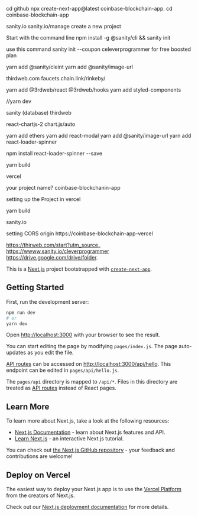 cd github
npx create-next-app@latest coinbase-blockchain-app.
cd coinbase-blockchain-app

sanity.io
sanity.io/manage
create a new project

Start with the command line
npm install -g @sanity/cli && sanity init

use this command
sanity init --coupon celeverprogrammer
    for free boosted plan


yarn add @sanity/cleint
yarn add @sanity/image-url

thirdweb.com
faucets.chain.link/rinkeby/

yarn add @3rdweb/react @3rdweb/hooks
yarn add styled-components

//yarn dev

sanity (database)
thirdweb

react-chartjs-2
chart.js/auto

yarn add ethers
yarn add react-modal
yarn add @sanity/image-url
yarn add react-loader-spinner

npm install react-loader-spinner --save

yarn build

vercel

your project name? coinbase-blockchanin-app

setting up the Project in vercel

yarn build

sanity.io

setting CORS origin
https://coinbase-blockchain-app-vercel

https://thirweb.com/start?utm_source_
https://wwww.sanity.io/cleverprogrammer
https://drive.google.com/drive/folder.















This is a [Next.js](https://nextjs.org/) project bootstrapped with [`create-next-app`](https://github.com/vercel/next.js/tree/canary/packages/create-next-app).

## Getting Started

First, run the development server:

```bash
npm run dev
# or
yarn dev
```

Open [http://localhost:3000](http://localhost:3000) with your browser to see the result.

You can start editing the page by modifying `pages/index.js`. The page auto-updates as you edit the file.

[API routes](https://nextjs.org/docs/api-routes/introduction) can be accessed on [http://localhost:3000/api/hello](http://localhost:3000/api/hello). This endpoint can be edited in `pages/api/hello.js`.

The `pages/api` directory is mapped to `/api/*`. Files in this directory are treated as [API routes](https://nextjs.org/docs/api-routes/introduction) instead of React pages.

## Learn More

To learn more about Next.js, take a look at the following resources:

- [Next.js Documentation](https://nextjs.org/docs) - learn about Next.js features and API.
- [Learn Next.js](https://nextjs.org/learn) - an interactive Next.js tutorial.

You can check out [the Next.js GitHub repository](https://github.com/vercel/next.js/) - your feedback and contributions are welcome!

## Deploy on Vercel

The easiest way to deploy your Next.js app is to use the [Vercel Platform](https://vercel.com/new?utm_medium=default-template&filter=next.js&utm_source=create-next-app&utm_campaign=create-next-app-readme) from the creators of Next.js.

Check out our [Next.js deployment documentation](https://nextjs.org/docs/deployment) for more details.
